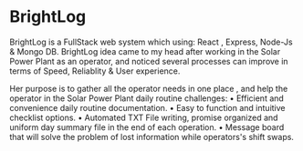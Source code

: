 # BrightLog

BrightLog is a FullStack web system which using: React , Express,  Node-Js & Mongo DB.
BrightLog idea came to my head after working in the Solar Power Plant as an operator, and noticed several processes can improve in terms
of Speed, Reliablity & User experience. 

Her purpose is to gather all the operator needs in one place , and help the operator in the Solar Power Plant daily routine challenges:
•	Efficient and convenience daily routine documentation.
•	Easy to function and intuitive checklist options.
•	Automated TXT File writing, promise organized and uniform day summary file in the end of each operation.
•	Message board that will solve the problem of lost information while operators's shift swaps.



